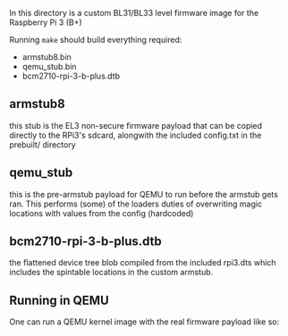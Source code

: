 In this directory is a custom BL31/BL33 level firmware image for the Raspberry Pi 3 (B+)

Running `make` should build everything required:
* armstub8.bin
* qemu_stub.bin
* bcm2710-rpi-3-b-plus.dtb

armstub8
--------

this stub is the EL3 non-secure firmware payload that can be copied directly to the
RPi3's sdcard, alongwith the included config.txt in the prebuilt/ directory

qemu_stub
---------

this is the pre-armstub payload for QEMU to run before the armstub gets ran.
This performs (some) of the loaders duties of overwriting magic locations with values from the config
(hardcoded)

bcm2710-rpi-3-b-plus.dtb
------------------------

the flattened device tree blob compiled from the included rpi3.dts
which includes the spintable locations in the custom armstub.


Running in QEMU
---------------

One can run a QEMU kernel image with the real firmware payload like so:
